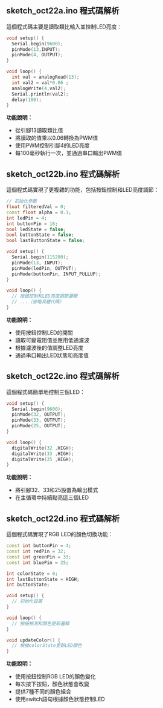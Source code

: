 
## sketch_oct22a.ino 程式碼解析 

這個程式碼主要是讀取類比輸入並控制LED亮度：

```cpp
void setup() {
  Serial.begin(9600);
  pinMode(13,INPUT);
  pinMode(4, OUTPUT);
}

void loop() {
  int val = analogRead(13);
  int val2 = val*0.06 ;
  analogWrite(4,val2);
  Serial.println(val2);
  delay(100);
}
```

**功能說明：**
- 從引腳13讀取類比值
- 將讀取的值乘以0.06轉換為PWM值
- 使用PWM控制引腳4的LED亮度
- 每100毫秒執行一次，並通過串口輸出PWM值

## sketch_oct22b.ino 程式碼解析 

這個程式碼實現了更複雜的功能，包括按鈕控制和LED亮度調節：

```cpp
// 初始化參數
float filteredVal = 0;
const float alpha = 0.1;
int ledPin = 4;
int buttonPin = 16;
bool ledState = false;
bool buttonState = false;
bool lastButtonState = false;

void setup() {
  Serial.begin(115200);  
  pinMode(13, INPUT);
  pinMode(ledPin, OUTPUT);
  pinMode(buttonPin, INPUT_PULLUP);
}

void loop() {
  // 按鈕控制和LED亮度調節邏輯
  // ...（省略具體代碼）
}
```

**功能說明：**
- 使用按鈕控制LED的開關
- 讀取可變電阻值並應用低通濾波
- 根據濾波後的值調整LED亮度
- 通過串口輸出LED狀態和亮度值

## sketch_oct22c.ino 程式碼解析 

這個程式碼簡單地控制三個LED：

```cpp
void setup() {
  Serial.begin(9600);
  pinMode(32, OUTPUT);
  pinMode(33, OUTPUT);
  pinMode(25, OUTPUT);
}

void loop() {
  digitalWrite(32 ,HIGH);
  digitalWrite(33 ,HIGH);
  digitalWrite(25 ,HIGH);
}
```

**功能說明：**
- 將引腳32、33和25設置為輸出模式
- 在主循環中持續點亮這三個LED

## sketch_oct22d.ino 程式碼解析 

這個程式碼實現了RGB LED的顏色切換功能：

```cpp
const int buttonPin = 4;
const int redPin = 32;
const int greenPin = 33;
const int bluePin = 25;

int colorState = 0;
int lastButtonState = HIGH;
int buttonState;

void setup() {
  // 初始化設置
}

void loop() {
  // 按鈕檢測和顏色更新邏輯
}

void updateColor() {
  // 根據colorState更新LED顏色
}
```

**功能說明：**
- 使用按鈕控制RGB LED的顏色變化
- 每次按下按鈕，顏色狀態會改變
- 提供7種不同的顏色組合
- 使用switch語句根據顏色狀態控制LED
